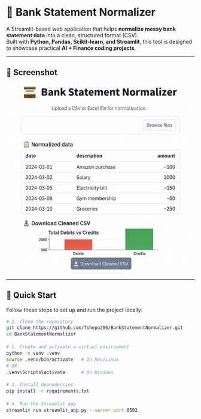 # 🏦 Bank Statement Normalizer

A Streamlit-based web application that helps **normalize messy bank statement data** into a clean, structured format (CSV).  
Built with **Python, Pandas, Scikit-learn, and Streamlit**, this tool is designed to showcase practical **AI + Finance coding projects**.

---

## 📸 Screenshot

![App Screenshot](images/app.png)

---

## 🚀 Quick Start

Follow these steps to set up and run the project locally:

```bash
# 1. Clone the repository
git clone https://github.com/Tshepo206/BankStatementNormalizer.git
cd BankStatementNormalizer

# 2. Create and activate a virtual environment
python -m venv .venv
source .venv/bin/activate   # On Mac/Linux
# OR
.venv\Scripts\activate      # On Windows

# 3. Install dependencies
pip install -r requirements.txt

# 4. Run the Streamlit app
streamlit run streamlit_app.py --server.port 8502